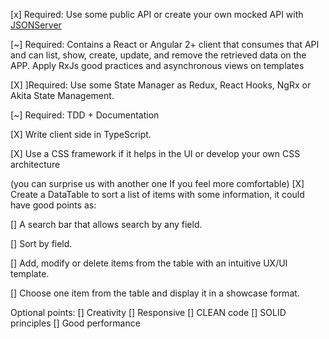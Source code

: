[x] Required: Use some public API or create your own mocked API with [JSONServer](https://github.com/typicode/json-server)

[~] Required: Contains a React or Angular 2+ client that consumes that API and can list, show, create, update, and remove the retrieved data on the APP. Apply RxJs good practices and asynchronous views on templates

[X] ]Required: Use some State Manager as Redux, React Hooks, NgRx or Akita State Management.

[~] Required: TDD + Documentation

[X] Write client side in TypeScript.

[X] Use a CSS framework if it helps in the UI or develop your own CSS architecture

(you can surprise us with another one If you feel more comfortable)
[X] Create a DataTable to sort a list of items with some information, it could have good points as:

[] A search bar that allows search by any field.

[] Sort by field.

[] Add, modify or delete items from the table with an intuitive UX/UI template.

[] Choose one item from the table and display it in a showcase format.

Optional points:
[] Creativity
[] Responsive
[] CLEAN code
[] SOLID principles
[] Good performance
